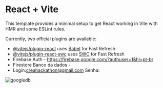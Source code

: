 # React + Vite

This template provides a minimal setup to get React working in Vite with HMR and some ESLint rules.

Currently, two official plugins are available:

- [@vitejs/plugin-react](https://github.com/vitejs/vite-plugin-react/blob/main/packages/plugin-react/README.md) uses [Babel](https://babeljs.io/) for Fast Refresh
- [@vitejs/plugin-react-swc](https://github.com/vitejs/vite-plugin-react-swc) uses [SWC](https://swc.rs/) for Fast Refresh
- Firebase Auth - https://firebase.google.com/?authuser=1&hl=pt-br
- Firestore Banco da dados -
- Login:creahackathon@gmail.com  Senha:

![googledb](https://github.com/jonrato/crea-hackaton/assets/56514877/369ad236-6cc9-4218-a653-dfbf9223f1f5)
